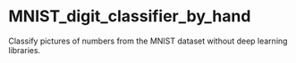 # MNIST_digit_classifier_by_hand
Classify pictures of numbers from the MNIST dataset without deep learning libraries. 
